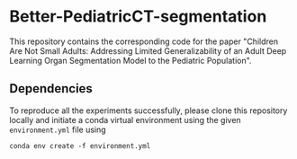# Better-PediatricCT-segmentation

This repository contains the corresponding code for the paper "Children Are Not Small Adults: Addressing Limited Generalizability of an Adult Deep Learning Organ Segmentation Model to the Pediatric Population". 

## Dependencies
To reproduce all the experiments successfully, please clone this repository locally and initiate a conda virtual environment using the given `environment.yml` file using 

```
conda env create -f environment.yml
```

